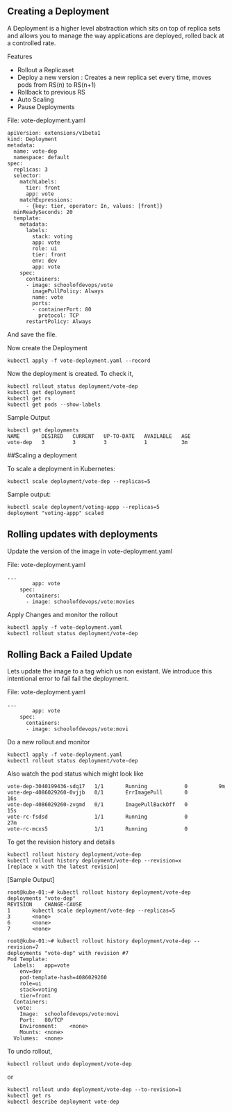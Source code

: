 ## Creating a Deployment

A Deployment is a higher level abstraction which sits on top of replica sets and allows you to manage the way applications are deployed, rolled back at a controlled rate.

Features
  * Rollout a Replicaset
  * Deploy a new version : Creates a new replica set every time, moves pods from RS(n) to RS(n+1)
  * Rollback to previous RS  
  * Auto Scaling
  * Pause Deployments

File: vote-deployment.yaml

```
apiVersion: extensions/v1beta1
kind: Deployment
metadata:
  name: vote-dep
  namespace: default
spec:
  replicas: 3
  selector:
    matchLabels:
      tier: front
      app: vote
    matchExpressions:
      - {key: tier, operator: In, values: [front]}
  minReadySeconds: 20
  template:
    metadata:
      labels:
        stack: voting
        app: vote
        role: ui
        tier: front
        env: dev
        app: vote
    spec:
      containers:
      - image: schoolofdevops/vote
        imagePullPolicy: Always
        name: vote
        ports:
        - containerPort: 80
          protocol: TCP
      restartPolicy: Always
```

And save the file.

Now create the Deployment
```
kubectl apply -f vote-deployment.yaml --record
```

Now the deployment is created. To check it,

```
kubectl rollout status deployment/vote-dep
kubectl get deployment
kubectl get rs
kubectl get pods --show-labels
```
Sample Output
```
kubectl get deployments
NAME       DESIRED   CURRENT   UP-TO-DATE   AVAILABLE   AGE
vote-dep   3         3         3            1           3m
```


##Scaling a deployment  

To scale a deployment in Kubernetes:

```
kubectl scale deployment/vote-dep --replicas=5
```

Sample output:
```
kubectl scale deployment/voting-appp --replicas=5
deployment "voting-appp" scaled
```


## Rolling updates with deployments

Update the version of the image in vote-deployment.yaml

File: vote-deployment.yaml
```
...
        app: vote
    spec:
      containers:
      - image: schoolofdevops/vote:movies

```

Apply Changes and monitor the rollout

```
kubectl apply -f vote-deployment.yaml
kubectl rollout status deployment/vote-dep
```

## Rolling Back a Failed Update

Lets update the image to a tag which us non existant. We introduce this intentional error to fail fail the deployment.

File: vote-deployment.yaml
```
...
        app: vote
    spec:
      containers:
      - image: schoolofdevops/vote:movi

```

Do a new rollout and monitor

```
kubectl apply -f vote-deployment.yaml
kubectl rollout status deployment/vote-dep
```

Also watch the pod status which might look like

```
vote-dep-3040199436-sdq17   1/1       Running            0          9m
vote-dep-4086029260-0vjjb   0/1       ErrImagePull       0          16s
vote-dep-4086029260-zvgmd   0/1       ImagePullBackOff   0          15s
vote-rc-fsdsd               1/1       Running            0          27m
vote-rc-mcxs5               1/1       Running            0
```

To get the revision history and details  
```
kubectl rollout history deployment/vote-dep
kubectl rollout history deployment/vote-dep --revision=x
[replace x with the latest revision]
```

[Sample Output]

```
root@kube-01:~# kubectl rollout history deployment/vote-dep
deployments "vote-dep"
REVISION	CHANGE-CAUSE
1		kubectl scale deployment/vote-dep --replicas=5
3		<none>
6		<none>
7		<none>

root@kube-01:~# kubectl rollout history deployment/vote-dep --revision=7
deployments "vote-dep" with revision #7
Pod Template:
  Labels:	app=vote
	env=dev
	pod-template-hash=4086029260
	role=ui
	stack=voting
	tier=front
  Containers:
   vote:
    Image:	schoolofdevops/vote:movi
    Port:	80/TCP
    Environment:	<none>
    Mounts:	<none>
  Volumes:	<none>
```

To undo rollout,

```
kubectl rollout undo deployment/vote-dep
```

or

```
kubectl rollout undo deployment/vote-dep --to-revision=1
kubectl get rs
kubectl describe deployment vote-dep
```
